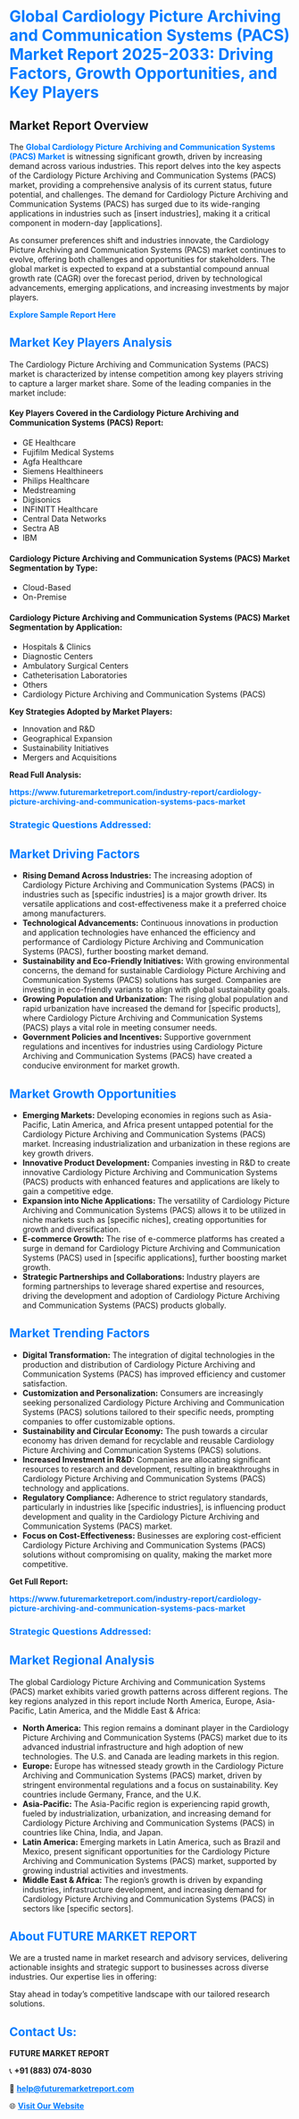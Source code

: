 <h1 style="color: #007BFF;">Global Cardiology Picture Archiving and Communication Systems (PACS) Market Report 2025-2033: Driving Factors, Growth Opportunities, and Key Players</h1>

<section id="overview">
<h2>Market Report Overview</h2>
<p>The <a href="https://www.futuremarketreport.com/industry-report/cardiology-picture-archiving-and-communication-systems-pacs-market" style="color: #007BFF; text-decoration: none;"><strong>Global Cardiology Picture Archiving and Communication Systems (PACS) Market</strong></a> is witnessing significant growth, driven by increasing demand across various industries. This report delves into the key aspects of the Cardiology Picture Archiving and Communication Systems (PACS) market, providing a comprehensive analysis of its current status, future potential, and challenges. The demand for Cardiology Picture Archiving and Communication Systems (PACS) has surged due to its wide-ranging applications in industries such as [insert industries], making it a critical component in modern-day [applications].</p>
<p>As consumer preferences shift and industries innovate, the Cardiology Picture Archiving and Communication Systems (PACS) market continues to evolve, offering both challenges and opportunities for stakeholders. The global market is expected to expand at a substantial compound annual growth rate (CAGR) over the forecast period, driven by technological advancements, emerging applications, and increasing investments by major players.</p>
</section>

<section id="overview">
<p><a href="https://www.futuremarketreport.com/request-sample/reportId=127379" style="color: #007BFF; text-decoration: none;"><strong>Explore Sample Report Here</strong></a></p>
</section>

<section id="key-players">
<h2 style="color: #007BFF;">Market Key Players Analysis</h2>
<p>The Cardiology Picture Archiving and Communication Systems (PACS) market is characterized by intense competition among key players striving to capture a larger market share. Some of the leading companies in the market include:</p>
<h4>Key Players Covered in the Cardiology Picture Archiving and Communication Systems (PACS) Report:</h4>
<ul><li>GE Healthcare</li><li>Fujifilm Medical Systems</li><li>Agfa Healthcare</li><li>Siemens Healthineers</li><li>Philips Healthcare</li><li>Medstreaming</li><li>Digisonics</li><li>INFINITT Healthcare</li><li>Central Data Networks</li><li>Sectra AB</li><li>IBM</li></ul>
<h4>Cardiology Picture Archiving and Communication Systems (PACS) Market Segmentation by Type:</h4>
<ul><li>Cloud-Based</li><li>On-Premise</li></ul>

<h4>Cardiology Picture Archiving and Communication Systems (PACS) Market Segmentation by Application:</h4>
<ul><li>Hospitals &amp; Clinics</li><li>Diagnostic Centers</li><li>Ambulatory Surgical Centers</li><li>Catheterisation Laboratories</li><li>Others</li><li>Cardiology Picture Archiving and Communication Systems (PACS)</li></ul>
<p><strong>Key Strategies Adopted by Market Players:</strong></p>
<ul>
<li>Innovation and R&D</li>
<li>Geographical Expansion</li>
<li>Sustainability Initiatives</li>
<li>Mergers and Acquisitions</li>
</ul>
</section>

<section>
<p><strong>Read Full Analysis: </strong></p><a href="https://www.futuremarketreport.com/industry-report/cardiology-picture-archiving-and-communication-systems-pacs-market" style="color: #007BFF; text-decoration: none;"><strong>https://www.futuremarketreport.com/industry-report/cardiology-picture-archiving-and-communication-systems-pacs-market</strong></a>
<h3 style="color: #007BFF;">Strategic Questions Addressed:</h3>
</section>

<section id="driving-factors">
<h2 style="color: #007BFF;">Market Driving Factors</h2>
<ul>
<li><strong>Rising Demand Across Industries:</strong> The increasing adoption of Cardiology Picture Archiving and Communication Systems (PACS) in industries such as [specific industries] is a major growth driver. Its versatile applications and cost-effectiveness make it a preferred choice among manufacturers.</li>
<li><strong>Technological Advancements:</strong> Continuous innovations in production and application technologies have enhanced the efficiency and performance of Cardiology Picture Archiving and Communication Systems (PACS), further boosting market demand.</li>
<li><strong>Sustainability and Eco-Friendly Initiatives:</strong> With growing environmental concerns, the demand for sustainable Cardiology Picture Archiving and Communication Systems (PACS) solutions has surged. Companies are investing in eco-friendly variants to align with global sustainability goals.</li>
<li><strong>Growing Population and Urbanization:</strong> The rising global population and rapid urbanization have increased the demand for [specific products], where Cardiology Picture Archiving and Communication Systems (PACS) plays a vital role in meeting consumer needs.</li>
<li><strong>Government Policies and Incentives:</strong> Supportive government regulations and incentives for industries using Cardiology Picture Archiving and Communication Systems (PACS) have created a conducive environment for market growth.</li>
</ul>
</section>

<section id="growth-opportunities">
<h2 style="color: #007BFF;">Market Growth Opportunities</h2>
<ul>
<li><strong>Emerging Markets:</strong> Developing economies in regions such as Asia-Pacific, Latin America, and Africa present untapped potential for the Cardiology Picture Archiving and Communication Systems (PACS) market. Increasing industrialization and urbanization in these regions are key growth drivers.</li>
<li><strong>Innovative Product Development:</strong> Companies investing in R&D to create innovative Cardiology Picture Archiving and Communication Systems (PACS) products with enhanced features and applications are likely to gain a competitive edge.</li>
<li><strong>Expansion into Niche Applications:</strong> The versatility of Cardiology Picture Archiving and Communication Systems (PACS) allows it to be utilized in niche markets such as [specific niches], creating opportunities for growth and diversification.</li>
<li><strong>E-commerce Growth:</strong> The rise of e-commerce platforms has created a surge in demand for Cardiology Picture Archiving and Communication Systems (PACS) used in [specific applications], further boosting market growth.</li>
<li><strong>Strategic Partnerships and Collaborations:</strong> Industry players are forming partnerships to leverage shared expertise and resources, driving the development and adoption of Cardiology Picture Archiving and Communication Systems (PACS) products globally.</li>
</ul>
</section>

<section id="trending-factors">
<h2 style="color: #007BFF;">Market Trending Factors</h2>
<ul>
<li><strong>Digital Transformation:</strong> The integration of digital technologies in the production and distribution of Cardiology Picture Archiving and Communication Systems (PACS) has improved efficiency and customer satisfaction.</li>
<li><strong>Customization and Personalization:</strong> Consumers are increasingly seeking personalized Cardiology Picture Archiving and Communication Systems (PACS) solutions tailored to their specific needs, prompting companies to offer customizable options.</li>
<li><strong>Sustainability and Circular Economy:</strong> The push towards a circular economy has driven demand for recyclable and reusable Cardiology Picture Archiving and Communication Systems (PACS) solutions.</li>
<li><strong>Increased Investment in R&D:</strong> Companies are allocating significant resources to research and development, resulting in breakthroughs in Cardiology Picture Archiving and Communication Systems (PACS) technology and applications.</li>
<li><strong>Regulatory Compliance:</strong> Adherence to strict regulatory standards, particularly in industries like [specific industries], is influencing product development and quality in the Cardiology Picture Archiving and Communication Systems (PACS) market.</li>
<li><strong>Focus on Cost-Effectiveness:</strong> Businesses are exploring cost-efficient Cardiology Picture Archiving and Communication Systems (PACS) solutions without compromising on quality, making the market more competitive.</li>
</ul>
</section>

<section>
<p><strong>Get Full Report: </strong></p><a href="https://www.futuremarketreport.com/industry-report/cardiology-picture-archiving-and-communication-systems-pacs-market" style="color: #007BFF; text-decoration: none;"><strong>https://www.futuremarketreport.com/industry-report/cardiology-picture-archiving-and-communication-systems-pacs-market</strong></a>
<h3 style="color: #007BFF;">Strategic Questions Addressed:</h3>
</section>


<section id="regional-analysis">
<h2 style="color: #007BFF;">Market Regional Analysis</h2>
<p>The global Cardiology Picture Archiving and Communication Systems (PACS) market exhibits varied growth patterns across different regions. The key regions analyzed in this report include North America, Europe, Asia-Pacific, Latin America, and the Middle East & Africa:</p>
<ul>
<li><strong>North America:</strong> This region remains a dominant player in the Cardiology Picture Archiving and Communication Systems (PACS) market due to its advanced industrial infrastructure and high adoption of new technologies. The U.S. and Canada are leading markets in this region.</li>
<li><strong>Europe:</strong> Europe has witnessed steady growth in the Cardiology Picture Archiving and Communication Systems (PACS) market, driven by stringent environmental regulations and a focus on sustainability. Key countries include Germany, France, and the U.K.</li>
<li><strong>Asia-Pacific:</strong> The Asia-Pacific region is experiencing rapid growth, fueled by industrialization, urbanization, and increasing demand for Cardiology Picture Archiving and Communication Systems (PACS) in countries like China, India, and Japan.</li>
<li><strong>Latin America:</strong> Emerging markets in Latin America, such as Brazil and Mexico, present significant opportunities for the Cardiology Picture Archiving and Communication Systems (PACS) market, supported by growing industrial activities and investments.</li>
<li><strong>Middle East & Africa:</strong> The region’s growth is driven by expanding industries, infrastructure development, and increasing demand for Cardiology Picture Archiving and Communication Systems (PACS) in sectors like [specific sectors].</li>
</ul>
</section>

<footer>
<h2 style="color: #007BFF;">About FUTURE MARKET REPORT</h2>
<p>We are a trusted name in market research and advisory services, delivering actionable insights and strategic support to businesses across diverse industries. Our expertise lies in offering:</p>

<p>Stay ahead in today’s competitive landscape with our tailored research solutions.</p>

<h2 style="color: #007BFF;">Contact Us:</h2>
<p><strong>FUTURE MARKET REPORT</strong></p>
<p>📞 <strong>+91 (883) 074-8030</strong></p>
<p>📧 <strong><a href="mailto:help@futuremarketreport.com" style="color: #007BFF;">help@futuremarketreport.com</a></strong></p>
<p>🌐 <strong><a href="https://www.futuremarketreport.com/" style="color: #007BFF;">Visit Our Website</a></strong></p>
</footer>